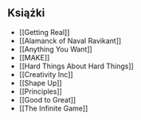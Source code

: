 ## Książki
- [[Getting Real]]
- [[Alamanck of Naval Ravikant]]
- [[Anything You Want]]
- [[MAKE]]
- [[Hard Things About Hard Things]]
- [[Creativity Inc]]
- [[Shape Up]]
- [[Principles]]
- [[Good to Great]]
- [[The Infinite Game]]
